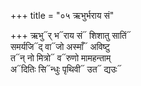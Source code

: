 +++
title = "०५ ऋभुर्भराय सं"

+++
ऋभु᳓र् भ᳓राय सं᳓ शिशातु सातिं᳓  
समर्यजि᳓द् वा᳓जो अस्माँ᳓ अविष्टु  
त᳓न् नो मित्रो᳓ व᳓रुणो मामहन्ताम्  
अ᳓दितिः सि᳓न्धुः पृथिवी᳓ उत᳓ द्यउः᳓